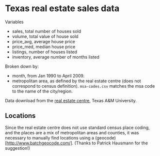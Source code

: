 Texas real estate sales data
============================

Variables

* sales, total number of houses sold
* volume, total value of house sold
* price_avg, average house price
* price_med, median house price
* listings, number of houses listed
* inventory, average number of months listed

Broken down by:

* month, from Jan 1990 to April 2009.
* metropolitan area, as defined by the real estate centre (does not correspond to census definition).  `msa-codes.csv` matches the msa code to the name of the city/region.

Data download from the [real estate centre](http://recenter.tamu.edu/Data/datahs.html), Texas A&M University.

Locations
---------

Since the real estate centre does not use standard census place coding, and the places are a mix of metropolitan areas and counties, it was necessary to manually find locations using a (geocode)[http://www.batchgeocode.com/].  (Thanks to Patrick Hausmann for the suggestion!)